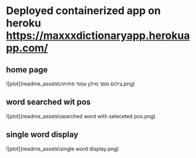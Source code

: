 # Deployed containerized app on heroku https://maxxxdictionaryapp.herokuapp.com/

## home page 
![plot](readme_assets\צילום מסך מילון עמוד פתיחה.png)


## word searched wit pos

![plot](readme_assets\searched word with seleceted pos.png)

## single word display

![plot](readme_assets\single word display.png)
